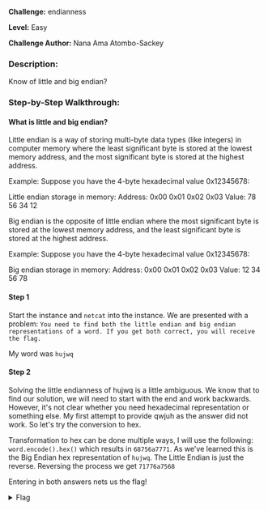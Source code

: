 **Challenge:** endianness

**Level:** Easy

**Challenge Author:** Nana Ama Atombo-Sackey

### Description: 
Know of little and big endian?

### Step-by-Step Walkthrough:

#### What is little and big endian?

Little endian is a way of storing multi-byte data types (like integers) in computer memory where the least significant byte is stored at the lowest memory address, and the most significant byte is stored at the highest address.

Example:
Suppose you have the 4-byte hexadecimal value 0x12345678:

Little endian storage in memory:
Address:   0x00  0x01  0x02  0x03
Value:     78    56    34    12

Big endian is the opposite of little endian where the most significant byte is stored at the lowest memory address, and the least significant byte is stored at the highest address.

Example:
Suppose you have the 4-byte hexadecimal value 0x12345678:

Big endian storage in memory:
Address:   0x00  0x01  0x02  0x03
Value:     12    34    56    78

#### Step 1
Start the instance and `netcat` into the instance. We are presented with a problem: ```You need to find both the little endian and big endian representations of a word.
If you get both correct, you will receive the flag.```

My word was `hujwq`

#### Step 2
Solving the little endianness of hujwq is a little ambiguous. We know that to find our solution, we will need to start with the end and work backwards. However, it's not clear whether you need hexadecimal representation or something else. My first attempt to provide qwjuh as the answer did not work. So let's try the conversion to hex.

Transformation to hex can be done multiple ways, I will use the following: `word.encode().hex()` which results in `68756a7771`. As we've learned this is the Big Endian hex representation of `hujwq`. The Little Endian is just the reverse. Reversing the process we get `71776a7568`

Entering in both answers nets us the flag!

<details><summary>Flag</summary>
    <pre>
    picoCTF{3ndi4n_sw4p_su33ess_d58517b6}
    </pre>
   </details>